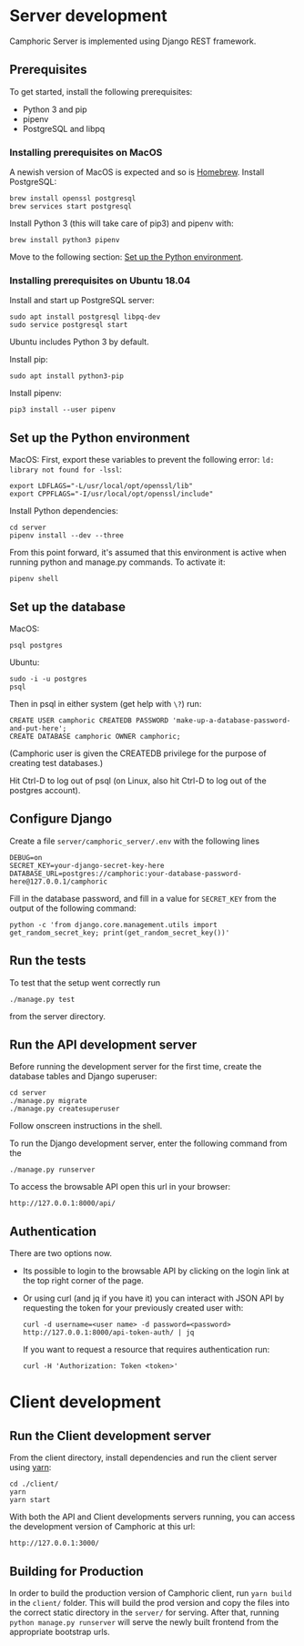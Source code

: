 # Server development

Camphoric Server is implemented using Django REST framework.

## Prerequisites

To get started, install the following prerequisites:

- Python 3 and pip
- pipenv
- PostgreSQL and libpq

### Installing prerequisites on MacOS

A newish version of MacOS is expected and so is [Homebrew](https://brew.sh/).
Install PostgreSQL:
```
brew install openssl postgresql
brew services start postgresql
```

Install Python 3 (this will take care of pip3) and pipenv with:
```
brew install python3 pipenv
```

Move to the following section: [Set up the Python environment](#set-up-the-python-environment).

### Installing prerequisites on Ubuntu 18.04

Install and start up PostgreSQL server:
```
sudo apt install postgresql libpq-dev
sudo service postgresql start
```

Ubuntu includes Python 3 by default.

Install pip:
```
sudo apt install python3-pip
```

Install pipenv:
```
pip3 install --user pipenv
```

## Set up the Python environment

MacOS: First, export these variables to prevent the following error:
`ld: library not found for -lssl`:
```
export LDFLAGS="-L/usr/local/opt/openssl/lib"
export CPPFLAGS="-I/usr/local/opt/openssl/include"
```

Install Python dependencies:
```
cd server
pipenv install --dev --three
```

From this point forward, it's assumed that this environment is active when
running python and manage.py commands. To activate it:
```
pipenv shell
```

## Set up the database

MacOS:
```
psql postgres
```

Ubuntu:
```
sudo -i -u postgres
psql
```

Then in psql in either system (get help with `\?`) run:
```
CREATE USER camphoric CREATEDB PASSWORD 'make-up-a-database-password-and-put-here';
CREATE DATABASE camphoric OWNER camphoric;
```
(Camphoric user is given the CREATEDB privilege for the purpose of creating test databases.)

Hit Ctrl-D to log out of psql (on Linux, also hit Ctrl-D to log out of the
postgres account).

## Configure Django

Create a file `server/camphoric_server/.env` with the following lines
```
DEBUG=on
SECRET_KEY=your-django-secret-key-here
DATABASE_URL=postgres://camphoric:your-database-password-here@127.0.0.1/camphoric
```
Fill in the database password, and fill in a value for `SECRET_KEY` from the
output of the following command:
```
python -c 'from django.core.management.utils import get_random_secret_key; print(get_random_secret_key())'
```

## Run the tests

To test that the setup went correctly run
```
./manage.py test
```
from the server directory.

## Run the API development server

Before running the development server for the first time,
create the database tables and Django superuser:
```
cd server
./manage.py migrate
./manage.py createsuperuser
```
Follow onscreen instructions in the shell.

To run the Django development server, enter the following command from the
```
./manage.py runserver
```
To access the browsable API open this url in your browser:
```
http://127.0.0.1:8000/api/
```

## Authentication

There are two options now.
* Its possible to login to the browsable API by clicking on the login link at the top right corner of the page.

* Or using curl (and jq if you have it) you can interact with JSON API by requesting the token for your previously created user with:
	```
	curl -d username=<user name> -d password=<password> http://127.0.0.1:8000/api-token-auth/ | jq
	```
	If you want to request a resource that requires authentication run:
	```
	curl -H 'Authorization: Token <token>'
	```

# Client development

## Run the Client development server

From the client directory, install dependencies and run the client server using
[yarn](https://yarnpkg.com/lang/en/):

```
cd ./client/
yarn
yarn start
```

With both the API and Client developments servers running, you can access the
development version of Camphoric at this url: 

```
http://127.0.0.1:3000/
```

## Building for Production

In order to build the production version of Camphoric client, run `yarn build`
in the `client/` folder. This will build the prod version and copy the files
into the correct static directory in the `server/` for serving. After that,
running `python manage.py runserver` will serve the newly built frontend
from the appropriate bootstrap urls.
